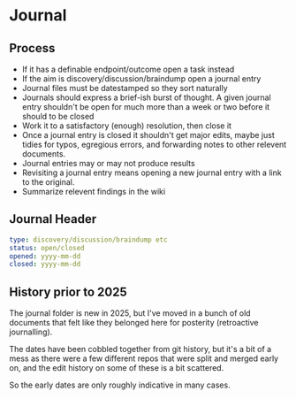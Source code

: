 Journal
=======


Process
-------

* If it has a definable endpoint/outcome open a task instead
* If the aim is discovery/discussion/braindump open a journal entry
* Journal files must be datestamped so they sort naturally
* Journals should express a brief-ish burst of thought. A given journal entry shouldn't be open for much more than a week or two before it should to be closed
* Work it to a satisfactory (enough) resolution, then close it
* Once a journal entry is closed it shouldn't get major edits, maybe just tidies for typos, egregious errors, and forwarding notes to other relevent documents.
* Journal entries may or may not produce results
* Revisiting a journal entry means opening a new journal entry with a link to the original.
* Summarize relevent findings in the wiki


Journal Header
--------------


```yaml
type: discovery/discussion/braindump etc
status: open/closed
opened: yyyy-mm-dd
closed: yyyy-mm-dd
```


History prior to 2025
---------------------
The journal folder is new in 2025, but I've moved in a bunch of old documents that felt like they belonged here for posterity (retroactive journalling).

The dates have been cobbled together from git history, but it's a bit of a mess as there were a few different repos that were split and merged early on, and the edit history on some of these is a bit scattered.

So the early dates are only roughly indicative in many cases.


